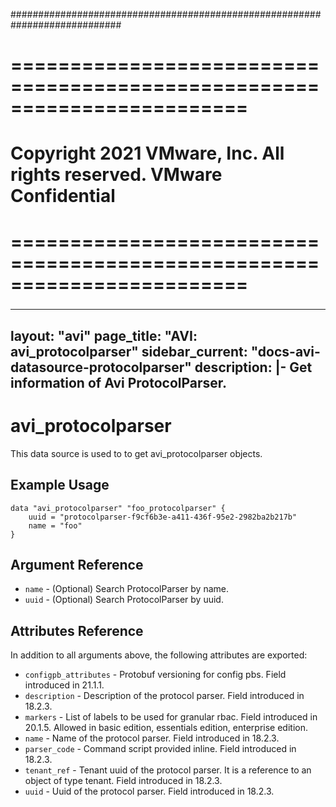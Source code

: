 ############################################################################
# ========================================================================
# Copyright 2021 VMware, Inc.  All rights reserved. VMware Confidential
# ========================================================================
###

<!--
    Copyright 2021 VMware, Inc.
    SPDX-License-Identifier: Mozilla Public License 2.0
-->
---
layout: "avi"
page_title: "AVI: avi_protocolparser"
sidebar_current: "docs-avi-datasource-protocolparser"
description: |-
  Get information of Avi ProtocolParser.
---

# avi_protocolparser

This data source is used to to get avi_protocolparser objects.

## Example Usage

```hcl
data "avi_protocolparser" "foo_protocolparser" {
    uuid = "protocolparser-f9cf6b3e-a411-436f-95e2-2982ba2b217b"
    name = "foo"
}
```

## Argument Reference

* `name` - (Optional) Search ProtocolParser by name.
* `uuid` - (Optional) Search ProtocolParser by uuid.

## Attributes Reference

In addition to all arguments above, the following attributes are exported:

* `configpb_attributes` - Protobuf versioning for config pbs. Field introduced in 21.1.1.
* `description` - Description of the protocol parser. Field introduced in 18.2.3.
* `markers` - List of labels to be used for granular rbac. Field introduced in 20.1.5. Allowed in basic edition, essentials edition, enterprise edition.
* `name` - Name of the protocol parser. Field introduced in 18.2.3.
* `parser_code` - Command script provided inline. Field introduced in 18.2.3.
* `tenant_ref` - Tenant uuid of the protocol parser. It is a reference to an object of type tenant. Field introduced in 18.2.3.
* `uuid` - Uuid of the protocol parser. Field introduced in 18.2.3.

